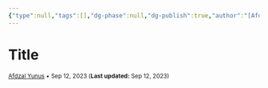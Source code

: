 ```yaml
---
{"type":null,"tags":[],"dg-phase":null,"dg-publish":true,"author":"[Afdzal Yunus](https://afdzal.dev)","date-created":"2023-09-12 20:17 PM","last-modified":"2023-09-12 20:17 PM","permalink":"/posts/2023/230912201746/","dgPassFrontmatter":true,"noteIcon":"","created":"2023-09-12 20:17 PM","updated":"2023-09-12 20:17 PM"}
---
```


# Title
<small>[Afdzal Yunus](https://afdzal.dev) • Sep 12, 2023 (**Last updated:** Sep 12, 2023)</small>

